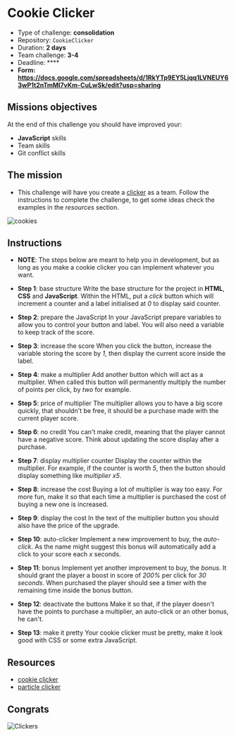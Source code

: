 # Cookie Clicker

- Type of challenge: **consolidation**
- Repository: `CookieClicker`
- Duration: **2 days**
- Team challenge: **3-4**
- Deadline: \*\*\*\*
- **Form: https://docs.google.com/spreadsheets/d/1RkYTp9EY5Ljqq1LVNEUY63wP1t2nTmMl7vKm-CuLwSk/edit?usp=sharing**

## Missions objectives

At the end of this challenge you should have improved your:

- **JavaScript** skills
- Team skills
- Git conflict skills

## The mission

- This challenge will have you create a [clicker](https://en.wikipedia.org/wiki/Cookie_Clicker) as a team.
  Follow the instructions to complete the challenge, to get some ideas check the
  examples in the _resources_ section.

![cookies](../../../../Assets/cookies.jpg)

## Instructions

- **NOTE**: The steps below are meant to help you in development, but as long as you
  make a cookie clicker you can implement whatever you want.

- **Step 1**: base structure
  Write the base structure for the project in **HTML**, **CSS** and **JavaScript**.
  Within the HTML, put a _click_ button which will increment a counter and a label
  initialised at _0_ to display said counter.

- **Step 2**: prepare the JavaScript
  In your JavaScript prepare variables to allow you to control your button and
  label. You will also need a variable to keep track of the score.

- **Step 3**: increase the score
  When you click the button, increase the variable storing the score by _1_, then
  display the current score inside the label.

- **Step 4**: make a multiplier
  Add another button which will act as a multiplier. When called this button will
  permanently multiply the number of points per click, by _two_ for example.

- **Step 5**: price of multiplier
  The multiplier allows you to have a big score quickly, that shouldn't be free,
  it should be a purchase made with the current player score.

- **Step 6**: no credit
  You can't make credit, meaning that the player cannot have a negative score.
  Think about updating the score display after a purchase.

- **Step 7**: display multiplier counter
  Display the counter within the multiplier. For example, if the counter is worth
  _5_, then the button should display something like _multiplier x5_.

- **Step 8**: increase the cost
  Buying a lot of multiplier is way too easy. For more fun, make it so that each
  time a multiplier is purchased the cost of buying a new one is increased.

- **Step 9**: display the cost
  In the text of the multiplier button you should also have the price of the
  upgrade.

- **Step 10**: auto-clicker
  Implement a new improvement to buy, the _auto-click_. As the name might suggest
  this bonus will automatically add a click to your score each _x_ seconds.

- **Step 11**: bonus
  Implement yet another improvement to buy, the _bonus_. It should grant the
  player a boost in score of _200%_ per click for _30 seconds_. When purchased the
  player should see a timer with the remaining time inside the bonus button.

- **Step 12**: deactivate the buttons
  Make it so that, if the player doesn't have the points to purchase a multiplier,
  an auto-click or an other bonus, he can't.

- **Step 13**: make it pretty
  Your cookie clicker must be pretty, make it look good with CSS or some extra
  JavaScript.

## Resources

- [cookie clicker](http://orteil.dashnet.org/cookieclicker/)
- [particle clicker](https://particle-clicker.web.cern.ch/particle-clicker/)

## Congrats

![Clickers](../../../../Assets/clickers.gif)
